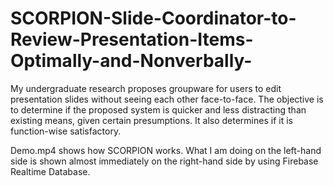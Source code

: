 # SCORPION-Slide-Coordinator-to-Review-Presentation-Items-Optimally-and-Nonverbally-
My undergraduate research proposes groupware for users to edit presentation slides without seeing each other face-to-face. The objective is to determine if the proposed system is quicker and less distracting than existing means, given certain presumptions. It also determines if it is function-wise satisfactory. 

Demo.mp4 shows how SCORPION works. What I am doing on the left-hand side is shown almost immediately on the right-hand side by using Firebase Realtime Database. 

